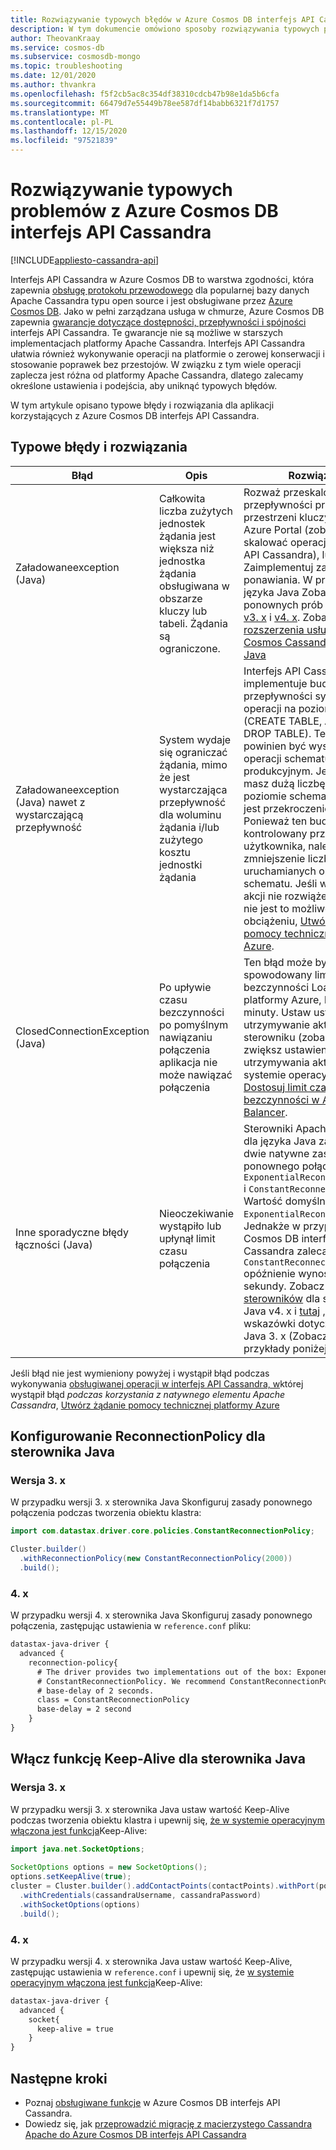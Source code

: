 ```yaml
---
title: Rozwiązywanie typowych błędów w Azure Cosmos DB interfejs API Cassandra
description: W tym dokumencie omówiono sposoby rozwiązywania typowych problemów występujących w Azure Cosmos DB interfejs API Cassandra
author: TheovanKraay
ms.service: cosmos-db
ms.subservice: cosmosdb-mongo
ms.topic: troubleshooting
ms.date: 12/01/2020
ms.author: thvankra
ms.openlocfilehash: f5f2cb5ac8c354df38310cdcb47b98e1da5b6cfa
ms.sourcegitcommit: 66479d7e55449b78ee587df14babb6321f7d1757
ms.translationtype: MT
ms.contentlocale: pl-PL
ms.lasthandoff: 12/15/2020
ms.locfileid: "97521839"
---
```

# <a name="troubleshoot-common-issues-in-azure-cosmos-db-cassandra-api"></a>Rozwiązywanie typowych problemów z Azure Cosmos DB interfejs API Cassandra
[!INCLUDE[appliesto-cassandra-api](includes/appliesto-cassandra-api.md)]

Interfejs API Cassandra w Azure Cosmos DB to warstwa zgodności, która zapewnia [obsługę protokołu przewodowego](cassandra-support.md) dla popularnej bazy danych Apache Cassandra typu open source i jest obsługiwane przez [Azure Cosmos DB](https://docs.microsoft.com/azure/cosmos-db/introduction). Jako w pełni zarządzana usługa w chmurze, Azure Cosmos DB zapewnia [gwarancje dotyczące dostępności, przepływności i spójności](https://azure.microsoft.com/support/legal/sla/cosmos-db/v1_3/) interfejs API Cassandra. Te gwarancje nie są możliwe w starszych implementacjach platformy Apache Cassandra. Interfejs API Cassandra ułatwia również wykonywanie operacji na platformie o zerowej konserwacji i stosowanie poprawek bez przestojów. W związku z tym wiele operacji zaplecza jest różna od platformy Apache Cassandra, dlatego zalecamy określone ustawienia i podejścia, aby uniknąć typowych błędów. 

W tym artykule opisano typowe błędy i rozwiązania dla aplikacji korzystających z Azure Cosmos DB interfejs API Cassandra.

## <a name="common-errors-and-solutions"></a>Typowe błędy i rozwiązania

| Błąd               |  Opis             | Rozwiązanie  |
|---------------------|--------------------------|-----------|
| Załadowaneexception (Java) | Całkowita liczba zużytych jednostek żądania jest większa niż jednostka żądania obsługiwana w obszarze kluczy lub tabeli. Żądania są ograniczone. | Rozważ przeskalowanie przepływności przypisanej do przestrzeni kluczy lub tabeli z Azure Portal (zobacz [tutaj](manage-scale-cassandra.md) , aby skalować operacje w interfejs API Cassandra), lub Zaimplementuj zasady ponawiania. W przypadku języka Java Zobacz przykłady ponownych prób dla sterownika [v3. x](https://github.com/Azure-Samples/azure-cosmos-cassandra-java-retry-sample) i [v4. x](https://github.com/Azure-Samples/azure-cosmos-cassandra-java-retry-sample-v4). Zobacz również [rozszerzenia usługi Azure Cosmos Cassandra dla języka Java](https://github.com/Azure/azure-cosmos-cassandra-extensions) |
| Załadowaneexception (Java) nawet z wystarczającą przepływność | System wydaje się ograniczać żądania, mimo że jest wystarczająca przepływność dla woluminu żądania i/lub zużytego kosztu jednostki żądania  | Interfejs API Cassandra implementuje budżet przepływności systemu dla operacji na poziomie schematu (CREATE TABLE, ALTER TABLE, DROP TABLE). Ten budżet powinien być wystarczający dla operacji schematu w systemie produkcyjnym. Jeśli jednak masz dużą liczbę operacji na poziomie schematu, możliwe jest przekroczenie tego limitu. Ponieważ ten budżet nie jest kontrolowany przez użytkownika, należy rozważyć zmniejszenie liczby uruchamianych operacji schematu. Jeśli wykonanie tej akcji nie rozwiąże problemu lub nie jest to możliwe w obciążeniu, [Utwórz żądanie pomocy technicznej platformy Azure](../azure-portal/supportability/how-to-create-azure-support-request.md).|
| ClosedConnectionException (Java) | Po upływie czasu bezczynności po pomyślnym nawiązaniu połączenia aplikacja nie może nawiązać połączenia| Ten błąd może być spowodowany limitem czasu bezczynności LoadBalancers platformy Azure, który wynosi 4 minuty. Ustaw ustawienie utrzymywanie aktywności w sterowniku (zobacz poniżej) i zwiększ ustawienia utrzymywania aktywności w systemie operacyjnym lub [Dostosuj limit czasu bezczynności w Azure Load Balancer](../load-balancer/load-balancer-tcp-idle-timeout.md?tabs=tcp-reset-idle-portal). |
| Inne sporadyczne błędy łączności (Java) | Nieoczekiwanie wystąpiło lub upłynął limit czasu połączenia | Sterowniki Apache Cassandra dla języka Java zapewniają dwie natywne zasady ponownego połączenia: `ExponentialReconnectionPolicy` i `ConstantReconnectionPolicy` . Wartość domyślna to `ExponentialReconnectionPolicy`. Jednakże w przypadku Azure Cosmos DB interfejs API Cassandra zalecamy `ConstantReconnectionPolicy` opóźnienie wynoszące 2 sekundy. Zobacz [dokumentację sterowników](https://docs.datastax.com/developer/java-driver/4.9/manual/core/reconnection/)  dla sterownika Java v4. x i [tutaj](https://docs.datastax.com/developer/java-driver/3.7/manual/reconnection/) , aby poznać wskazówki dotyczące języka Java 3. x (Zobacz również przykłady poniżej).|

Jeśli błąd nie jest wymieniony powyżej i wystąpił błąd podczas wykonywania [obsługiwanej operacji w interfejs API Cassandra, w](cassandra-support.md)której wystąpił błąd *podczas korzystania z natywnego elementu Apache Cassandra*, [Utwórz żądanie pomocy technicznej platformy Azure](../azure-portal/supportability/how-to-create-azure-support-request.md)

## <a name="configuring-reconnectionpolicy-for-java-driver"></a>Konfigurowanie ReconnectionPolicy dla sterownika Java

### <a name="version-3x"></a>Wersja 3. x

W przypadku wersji 3. x sterownika Java Skonfiguruj zasady ponownego połączenia podczas tworzenia obiektu klastra:

```java
import com.datastax.driver.core.policies.ConstantReconnectionPolicy;

Cluster.builder()
  .withReconnectionPolicy(new ConstantReconnectionPolicy(2000))
  .build();
```

### <a name="version-4x"></a>4. x

W przypadku wersji 4. x sterownika Java Skonfiguruj zasady ponownego połączenia, zastępując ustawienia w `reference.conf` pliku:

```xml
datastax-java-driver {
  advanced {
    reconnection-policy{
      # The driver provides two implementations out of the box: ExponentialReconnectionPolicy and
      # ConstantReconnectionPolicy. We recommend ConstantReconnectionPolicy for Cassandra API, with 
      # base-delay of 2 seconds.
      class = ConstantReconnectionPolicy
      base-delay = 2 second
    }
}
```

## <a name="enable-keep-alive-for-java-driver"></a>Włącz funkcję Keep-Alive dla sterownika Java

### <a name="version-3x"></a>Wersja 3. x

W przypadku wersji 3. x sterownika Java ustaw wartość Keep-Alive podczas tworzenia obiektu klastra i upewnij się, [że w systemie operacyjnym włączona jest funkcja](https://knowledgebase.progress.com/articles/Article/configure-OS-TCP-KEEPALIVE-000080089)Keep-Alive:

```java
import java.net.SocketOptions;
    
SocketOptions options = new SocketOptions();
options.setKeepAlive(true);
cluster = Cluster.builder().addContactPoints(contactPoints).withPort(port)
  .withCredentials(cassandraUsername, cassandraPassword)
  .withSocketOptions(options)
  .build();
```

### <a name="version-4x"></a>4. x

W przypadku wersji 4. x sterownika Java ustaw wartość Keep-Alive, zastępując ustawienia w `reference.conf` i upewnij się, że [w systemie operacyjnym włączona jest funkcja](https://knowledgebase.progress.com/articles/Article/configure-OS-TCP-KEEPALIVE-000080089)Keep-Alive:

```xml
datastax-java-driver {
  advanced {
    socket{
      keep-alive = true
    }
}
```

## <a name="next-steps"></a>Następne kroki

- Poznaj [obsługiwane funkcje](cassandra-support.md) w Azure Cosmos DB interfejs API Cassandra.
- Dowiedz się, jak [przeprowadzić migrację z macierzystego Cassandra Apache do Azure Cosmos DB interfejs API Cassandra](cassandra-migrate-cosmos-db-databricks.md)

